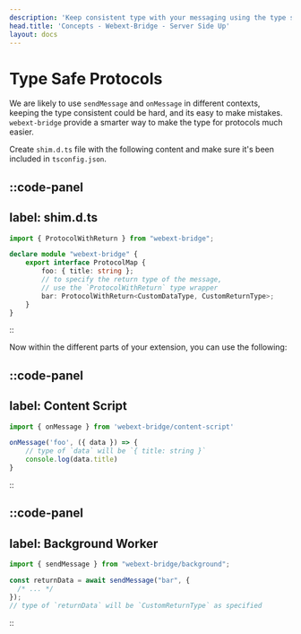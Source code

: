 ```yaml
---
description: 'Keep consistent type with your messaging using the type safe protocols'
head.title: 'Concepts - Webext-Bridge - Server Side Up'
layout: docs
---
```


# Type Safe Protocols

We are likely to use `sendMessage` and `onMessage` in different contexts, keeping the type consistent could be hard, and its easy to make mistakes. `webext-bridge` provide a smarter way to make the type for protocols much easier.

Create `shim.d.ts` file with the following content and make sure it's been included in `tsconfig.json`.

::code-panel
---
label: shim.d.ts
---
```ts
import { ProtocolWithReturn } from "webext-bridge";

declare module "webext-bridge" {
    export interface ProtocolMap {
        foo: { title: string };
        // to specify the return type of the message,
        // use the `ProtocolWithReturn` type wrapper
        bar: ProtocolWithReturn<CustomDataType, CustomReturnType>;
    }
}
```
::

Now within the different parts of your extension, you can use the following: 

::code-panel
---
label: Content Script
---
```ts
import { onMessage } from 'webext-bridge/content-script'

onMessage('foo', ({ data }) => {
    // type of `data` will be `{ title: string }`
    console.log(data.title)
}
```
::

::code-panel
---
label: Background Worker
---
```ts
import { sendMessage } from "webext-bridge/background";

const returnData = await sendMessage("bar", {
  /* ... */
});
// type of `returnData` will be `CustomReturnType` as specified
```
::